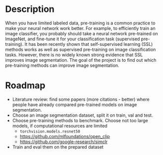 # Description

When you have limited labeled data, pre-training is a common practice to make your neural network work better. For example, to efficiently train an image classifier, you probably should take a neural network pre-trained on ImageNet, and fine-tune it for your classification task (supervised pre-training). It has been recently shown that self-supervised learning (SSL) methods works as well as supervised pre-training on image classification tasks. However, there is no widely known strong evidence that SSL improves image segmentation.
The goal of the project is to find out which pre-training methods can improve image segmentation.

# Roadmap

- Literature review: find some papers (more citations - better) where people have already compared pre-trained models on image segmentation.
- Choose an image segmentation dataset, split it on train, val and test.
- Choose pre-training methods to benchmark. Choose not too large models, if computational resources are limited
	- `torchvision.models.resnet50`
	- https://github.com/mlfoundations/open_clip
	- https://github.com/google-research/simclr
- Train and eval them on the prepared dataset